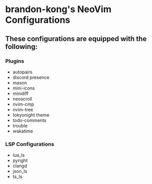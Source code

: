 # brandon-kong's NeoVim Configurations

## These configurations are equipped with the following:

### Plugins
- autopairs
- discord presence
- mason
- mini-icons
- minidiff
- neoscroll
- nvim-cmp
- nvim-tree
- tokyonight theme
- todo-comments
- trouble
- wakatime

### LSP Configurations

- lua\_ls
- pyright
- clangd
- json_ls
- ts_ls
